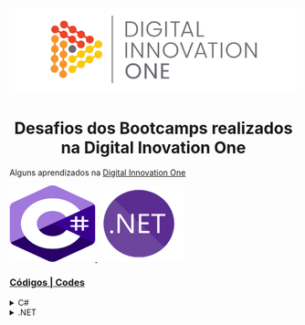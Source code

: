
  <!--xbannerx-->
<p align="center">
  <img src="./assets/D10.png" alt="D10" tittle="Digital Innovation One">
</p>


<!--xAboutx-->
<h1 align="center">Desafios dos Bootcamps realizados na Digital Inovation One</h1>

Alguns aprendizados na [Digital Innovation One](https://digitalinnovation.one/faq.)
 
 <!--xiconsx-->
   <!-- xCx -->
<p align="left">
  <a href="https://github.com/viegox1/DigitalInovationOne/tree/main/Csharp" <a/> 
  <img src="assets/c1.png "c1" tittle="c1" height="134" width="150">
  <a href="https://github.com/viegox1/DigitalInovationOne/tree/main/dotnet"<a/>                                                                 
   <img src="assets/.net.png "dotnet" tittle="donet" height="134" width="150">                                                          
</p>
                                                                                                                                                                                                    
 <!--xsummaryx-->                                                                                                                                 
<h3> Códigos | Codes </h3>
 <!--C#-->                                                
 <details>                                        
   <div>
    <h4>Desafios simples de matemática | Basic Math Challenges</h4>
    <a href="https://github.com/viegox1/DigitalInovationOne/tree/main/Csharp/Basic%20Math%20Challenges">Simples soma | simple sum</a><br/>
    <a href="https://github.com/viegox1/DigitalInovationOne/tree/main/Csharp/Basic%20Math%20Challenges">Switch Case</a><br/>
  </div> 
  <summary><span>C#</span></summary>  
  <p></p>
</details>

<!--x.NETx-->  
 <details> 
  <summary><span>.NET</span></summary>  
   <div>
     <h4>Projeto | Project APP</h4>
     <a href="https://github.com/viegox1/DigitalInovationOne/tree/main/dotnet/Series%20registration%20APP"> APP de cadastro de séries | Series registration APP</a><br/>
     <a href="https://github.com/thiagovasconcelos1/DigitalInovationOne/tree/main/dotnet/Game%20Catlog"> Catálogo de jogos | Game Catlog</a><br/>
   </div>
</details>
                                                                                                                                      

